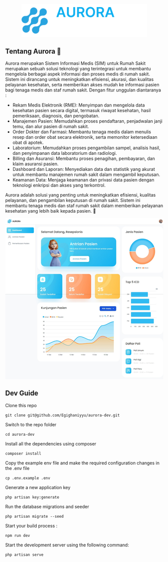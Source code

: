 <p align="center"><a href="#" target="_blank"><img src="https://raw.githubusercontent.com/Egighaniyyu/aurora-dev/c41112bb7c606630197b26b36888ee37c7ec6da5/public/assets/img/logo-white.svg" width="400" alt="Aurora Logo"></a></p>

## Tentang Aurora 🏥

Aurora merupakan Sistem Informasi Medis (SIM) untuk Rumah Sakit merupakan sebuah solusi teknologi yang terintegrasi untuk membantu mengelola berbagai aspek informasi dan proses medis di rumah sakit. Sistem ini dirancang untuk meningkatkan efisiensi, akurasi, dan kualitas pelayanan kesehatan, serta memberikan akses mudah ke informasi pasien bagi tenaga medis dan staf rumah sakit. Dengan fitur unggulan diantaranya :

-   Rekam Medis Elektronik (RME): Menyimpan dan mengelola data kesehatan pasien secara digital, termasuk riwayat kesehatan, hasil pemeriksaan, diagnosis, dan pengobatan.
-   Manajemen Pasien: Memudahkan proses pendaftaran, penjadwalan janji temu, dan alur pasien di rumah sakit.
-   Order Dokter dan Farmasi: Membantu tenaga medis dalam menulis resep dan order obat secara elektronik, serta memonitor ketersediaan obat di apotek.
-   Laboratorium: Memudahkan proses pengambilan sampel, analisis hasil, dan penyimpanan data laboratorium dan radiologi.
-   Billing dan Asuransi: Membantu proses penagihan, pembayaran, dan klaim asuransi pasien.
-   Dashboard dan Laporan: Menyediakan data dan statistik yang akurat untuk membantu manajemen rumah sakit dalam mengambil keputusan.
-   Keamanan Data: Menjaga keamanan dan privasi data pasien dengan teknologi enkripsi dan akses yang terkontrol.

Aurora adalah solusi yang penting untuk meningkatkan efisiensi, kualitas pelayanan, dan pengambilan keputusan di rumah sakit. Sistem ini membantu tenaga medis dan staf rumah sakit dalam memberikan pelayanan kesehatan yang lebih baik kepada pasien. 👋

<p align="center"><a href="#" target="_blank"><img src="https://raw.githubusercontent.com/Egighaniyyu/aurora-dev/master/public/assets/img/preview.jpeg" alt="Preview"></a></p>

## Dev Guide

Clone this repo

```
git clone git@github.com/Egighaniyyu/aurora-dev.git
```

Switch to the repo folder

```
cd aurora-dev
```

Install all the dependencies using composer

```
composer install
```

Copy the example env file and make the required configuration changes in the .env file

```
cp .env.example .env
```

Generate a new application key

```
php artisan key:generate
```

Run the database migrations and seeder

```
php artisan migrate --seed
```

Start your build process :

```
npm run dev
```

Start the development server using the following command:

```
php artisan serve
```

